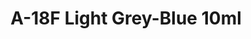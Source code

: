 ---
layout: product
title: "A-18F Light Grey-Blue 10ml"
price: "330" 
desc: "Acrylic Laquer 10mL"
img_path: "/assets/img/RC311.jpg"
brand: "AK "
available: false
special_offer: false
new: false
soon: false
cat: "020000"
subcat: "020200"
subsubcat: "020201"
sifra: "RC311"
popular: false
---